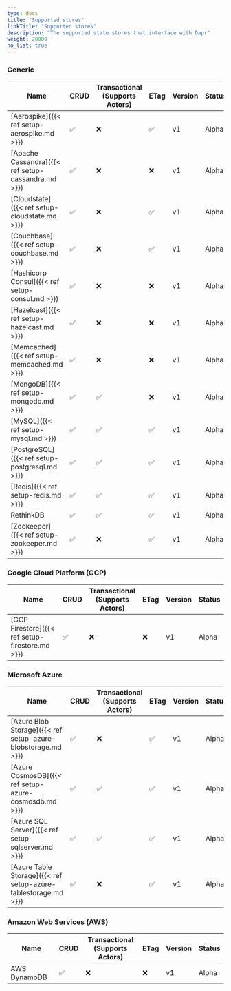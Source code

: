 ```yaml
---
type: docs
title: "Supported stores"
linkTitle: "Supported stores"
description: "The supported state stores that interface with Dapr"
weight: 20000
no_list: true
---
```


### Generic

| Name                                                           | CRUD | Transactional </br>(Supports Actors) | ETag | Version | Status |
|----------------------------------------------------------------|------|--------------------- |-------|--------|--------|
| [Aerospike]({{< ref setup-aerospike.md >}})                    | ✅   | ❌                  | ✅    | v1     | Alpha |
| [Apache Cassandra]({{< ref setup-cassandra.md >}})             | ✅   | ❌                  | ❌    | v1     | Alpha |
| [Cloudstate]({{< ref setup-cloudstate.md >}})                  | ✅   | ❌                  | ✅    | v1     | Alpha |
| [Couchbase]({{< ref setup-couchbase.md >}})                    | ✅   | ❌                  | ✅    | v1     | Alpha |
| [Hashicorp Consul]({{< ref setup-consul.md >}})                | ✅   | ❌                  | ❌    | v1     | Alpha |
| [Hazelcast]({{< ref setup-hazelcast.md >}})                    | ✅   | ❌                  | ❌    | v1     | Alpha |
| [Memcached]({{< ref setup-memcached.md >}})                    | ✅   | ❌                  | ❌    | v1     | Alpha |
| [MongoDB]({{< ref setup-mongodb.md >}})                        | ✅   | ✅                  | ❌    | v1     | Alpha |
| [MySQL]({{< ref setup-mysql.md >}})                            | ✅   | ✅                  | ✅    | v1     | Alpha |
| [PostgreSQL]({{< ref setup-postgresql.md >}})                  | ✅   | ✅                  | ✅    | v1     | Alpha |
| [Redis]({{< ref setup-redis.md >}})                            | ✅   | ✅                  | ✅    | v1     | Alpha |
| RethinkDB                                                      | ✅   | ✅                  | ✅    | v1     | Alpha |
| [Zookeeper]({{< ref setup-zookeeper.md >}})                    | ✅   | ❌                  | ✅    | v1     | Alpha |

### Google Cloud Platform (GCP)
| Name                                                           | CRUD | Transactional </br>(Supports Actors) | ETag | Version | Status |
|----------------------------------------------------------------|------|--------------------- |-------|--------|--------|
| [GCP Firestore]({{< ref setup-firestore.md >}})       | ✅   | ❌                  | ❌     | v1     | Alpha |
### Microsoft Azure

| Name                                                           | CRUD | Transactional </br>(Supports Actors) | ETag | Version | Status |
|----------------------------------------------------------------|------|--------------------- |-------|--------|--------|
| [Azure Blob Storage]({{< ref setup-azure-blobstorage.md >}})     | ✅  | ❌                  | ✅    | v1     | Alpha |
| [Azure CosmosDB]({{< ref setup-azure-cosmosdb.md >}})            | ✅  | ✅                  | ✅    | v1     | Alpha |
| [Azure SQL Server]({{< ref setup-sqlserver.md >}})               | ✅  | ✅                  | ✅    | v1     | Alpha |
| [Azure Table Storage]({{< ref setup-azure-tablestorage.md >}})   | ✅  | ❌                  | ✅    | v1     | Alpha |

### Amazon Web Services (AWS)
| Name                                                           | CRUD | Transactional </br>(Supports Actors) | ETag | Version | Status |
|----------------------------------------------------------------|------|--------------------- |-------|--------|--------|
| AWS DynamoDB                                                     | ✅  | ❌                   | ❌   |  v1     | Alpha |
